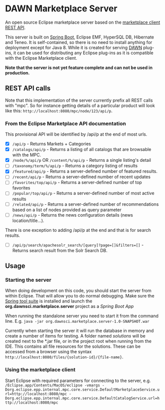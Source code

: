 # DAWN Marketplace Server

An open source Eclipse marketplace server based on the [marketplace client REST API](https://wiki.eclipse.org/Marketplace/REST).

This server is built on [Spring Boot](http://projects.spring.io/spring-boot/), Eclipse EMF, HyperSQL DB, Hibernate and Teneo. It is self-contained, so there is no need to install anything for deployment except for Java 8. While it is created for serving [DAWN](http://www.dawnsci.org) plug-ins, it can be used for distributing any Eclipse plug-ins as it is compatible with the Eclipse Marketplace client.

**Note that the server is not yet feature complete and can not be used in production.**

## REST API calls

Note that this implementation of the server currently prefix all REST calls with "mpc". So for instance getting details of a particular product will look like this: `http://localhost:8080/mpc/node/123/api/p`.

### From the Eclipse Marketplace API documentation

This provisional API will be identified by /api/p at the end of most urls.
- [x]	`/api/p` - Returns Markets + Categories
- [x] `/catalogs/api/p` - Returns a listing of all catalogs that are browsable with the MPC.
- [x]	`/node/%/api/p` OR `/content/%/api/p` - Returns a single listing's detail
- [ ]	`/taxonomy/term/%/api/p` - Returns a category listing of results
- [x]	`/featured/api/p` - Returns a server-defined number of featured results.
- [ ] `/recent/api/p` - Returns a server-defined number of recent updates
- [ ]	`/favorites/top/api/p` - Returns a server-defined number of top favorites
- [ ]	`/popular/top/api/p` - Returns a server-defined number of most active results
- [ ]	`/related/api/p` - Returns a server-defined number of recommendations based on a list of nodes provided as query parameter
- [ ]	`/news/api/p` - Returns the news configuration details (news location/title...).

There is one exception to adding /api/p at the end and that is for search results.
- [ ]	`/api/p/search/apachesolr_search/[query]?page=[]&filters=[]` - Returns search result from the Solr Search DB.

## Usage

### Starting the server

When doing development on this code, you should start the server from within Eclipse. That will allow you to do normal debugging. Make sure the [Spring tool suite](https://marketplace.eclipse.org/content/spring-ide) is installed and launch the __org.dawnsci.marketplace.server__ project as a _Spring Boot App_

When running the standalone server you need to start it from the command line. E.g. `java -jar org.dawnsci.marketplace.server-1.0-SNAPSHOT.war`

Currently when starting the server it will run the database in memory and create a number of items for testing. A folder named _solutions_ will be created next to the *.jar file, or in the project root when running from the IDE. This contains all file resources for the solutions. These can be accessed from a browser using the syntax `http://localhost:8080/files/{solution-id}/{file-name}`.

### Using the marketplace client

Start Eclipse with required parameters for connecting to the server, e.g. `/Eclipse.app/Contents/MacOS/eclipse -vmargs -Dorg.eclipse.epp.internal.mpc.core.service.DefaultMarketplaceService.url=http://localhost:8080/mpc -Dorg.eclipse.epp.internal.mpc.core.service.DefaultCatalogService.url=http://localhost:8080/mpc`
